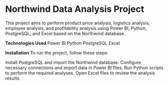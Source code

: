 # Northwind Data Analysis Project

This project aims to perform product price analysis, logistics analysis, employee analysis, and profitability analysis using Power BI, Python, PostgreSQL, and Excel based on the Northwind database.

**Technologies Used**
Power BI
Python
PostgreSQL
Excel

**Installation**
To run the project, follow these steps:

Install PostgreSQL and import the Northwind database.
Configure necessary connections and import data in Power BI files.
Run Python scripts to perform the required analyses.
Open Excel files to review the analysis results.

